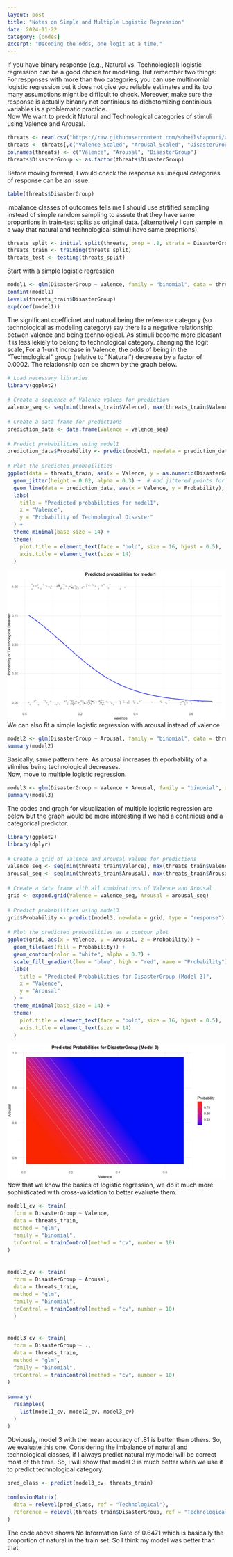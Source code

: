 ```yaml
---
layout: post
title: "Notes on Simple and Multiple Logistic Regression"
date: 2024-11-22
category: [codes]
excerpt: "Decoding the odds, one logit at a time."
---
```

If you have binary response (e.g., Natural vs. Technological) logistic regression can be a good choice for modeling. But remember two things: For resppnses with more than two categories, you can use multinomial logistic regression but it does not give you reliable estimates and its too many assumptions might be difficult to check. Moreover, make sure the response is actually binanry not continious as dichotomizing continious variables is a problematic practice.  
Now We want to predcit Natural and Technological categories of stimuli using Valence and Arousal.  
```r
threats <- read.csv("https://raw.githubusercontent.com/soheilshapouri/affect_disasters/main/Data%20S2.csv")
threats <- threats[,c("Valence_Scaled", "Arousal_Scaled", "DisasterGroup")]
colnames(threats) <- c("Valence", "Arousal", "DisasterGroup")
threats$DisasterGroup <- as.factor(threats$DisasterGroup)
```
Before moving forward, I would check the response as unequal categories of response can be an issue. 
```r
table(threats$DisasterGroup)
```
imbalance classes of outcomes tells me I should use strtified sampling instead of simple random sampling to assute that they have same proportions in train-test splits as original data. (alternatively I can sample in a way that natural and technological stimuli have same proprtions). 
```r
threats_split <- initial_split(threats, prop = .8, strata = DisasterGroup)
threats_train <- training(threats_split)
threats_test <- testing(threats_split)
```
Start with a simple logistic regression 
```r
model1 <- glm(DisasterGroup ~ Valence, family = "binomial", data = threats_train)
confint(model1)
levels(threats_train$DisasterGroup)
exp(coef(model1))
```
The significant coefficinet and natural being the reference category (so technological as modeling category) say there is a negative relationship betwen valence and being technological. As stimuli become more pleasant it is less lekiely to belong to technological category. changing the logit scale, For a 1-unit increase in Valence, the odds of being in the "Technological" group (relative to "Natural") decrease by a factor of 0.0002. The relationship can be shown by the graph below. 
```r
# Load necessary libraries
library(ggplot2)

# Create a sequence of Valence values for prediction
valence_seq <- seq(min(threats_train$Valence), max(threats_train$Valence), length.out = 100)

# Create a data frame for predictions
prediction_data <- data.frame(Valence = valence_seq)

# Predict probabilities using model1
prediction_data$Probability <- predict(model1, newdata = prediction_data, type = "response")

# Plot the predicted probabilities
ggplot(data = threats_train, aes(x = Valence, y = as.numeric(DisasterGroup == "Technological"))) +
  geom_jitter(height = 0.02, alpha = 0.3) +  # Add jittered points for data visualization
  geom_line(data = prediction_data, aes(x = Valence, y = Probability), color = "blue", size = 1) +  # Prediction line
  labs(
    title = "Predicted probabilities for model1",
    x = "Valence",
    y = "Probability of Technological Disaster"
  ) +
  theme_minimal(base_size = 14) +
  theme(
    plot.title = element_text(face = "bold", size = 16, hjust = 0.5),
    axis.title = element_text(size = 14)
  )
```
![Probability of being technological as a function of valence](https://raw.githubusercontent.com/soheilshapouri/soheilshapouri.github.io/master/_posts/valencetech.jpg)
We can also fit a simple logistic regression with arousal instead of valence
```r
model2 <- glm(DisasterGroup ~ Arousal, family = "binomial", data = threats_train)
summary(model2)
```
Basically, same pattern here. As arousal increases th eporbability of a stimilus being technological decreases.  
Now, move to multiple logistic regression. 
```r
model3 <- glm(DisasterGroup ~ Valence + Arousal, family = "binomial", data = threats_train)
summary(model3)
```
The codes and graph for visualization of multiple logistic regression are below but the graph would be more interesting if we had a continious and a categorical predictor. 
```r
library(ggplot2)
library(dplyr)

# Create a grid of Valence and Arousal values for predictions
valence_seq <- seq(min(threats_train$Valence), max(threats_train$Valence), length.out = 100)
arousal_seq <- seq(min(threats_train$Arousal), max(threats_train$Arousal), length.out = 100)

# Create a data frame with all combinations of Valence and Arousal
grid <- expand.grid(Valence = valence_seq, Arousal = arousal_seq)

# Predict probabilities using model3
grid$Probability <- predict(model3, newdata = grid, type = "response")

# Plot the predicted probabilities as a contour plot
ggplot(grid, aes(x = Valence, y = Arousal, z = Probability)) +
  geom_tile(aes(fill = Probability)) +
  geom_contour(color = "white", alpha = 0.7) +
  scale_fill_gradient(low = "blue", high = "red", name = "Probability") +
  labs(
    title = "Predicted Probabilities for DisasterGroup (Model 3)",
    x = "Valence",
    y = "Arousal"
  ) +
  theme_minimal(base_size = 14) +
  theme(
    plot.title = element_text(face = "bold", size = 16, hjust = 0.5),
    axis.title = element_text(size = 14)
  )
```
![Probability of being technological as a function of valence](https://raw.githubusercontent.com/soheilshapouri/soheilshapouri.github.io/master/_posts/multipleLogisticVisualization.jpg)
Now that we know the basics of logistic regression, we do it much more sophisticated with cross-validation to better evaluate them. 
```r
model1_cv <- train(
  form = DisasterGroup ~ Valence,
  data = threats_train,
  method = "glm",
  family = "binomial",
  trControl = trainControl(method = "cv", number = 10)
)


model2_cv <- train(
  form = DisasterGroup ~ Arousal,
  data = threats_train,
  method = "glm",
  family = "binomial",
  trControl = trainControl(method = "cv", number = 10)
  )


model3_cv <- train(
  form = DisasterGroup ~ .,
  data = threats_train,
  method = "glm",
  family = "binomial",
  trControl = trainControl(method = "cv", number = 10)
)

summary(
  resamples(
    list(model1_cv, model2_cv, model3_cv)
  )
) 
```
Obviously, model 3 with the mean accuracy of .81 is better than others. So, we evaluate this one. 
Considering the imbalance of natural and technological classes, if I always predict natural my model will be correct most of the time. So, I will show that model 3 is much better when we use it to predict technological category.  
```r
pred_class <- predict(model3_cv, threats_train)

confusionMatrix(
  data = relevel(pred_class, ref = "Technological"), 
  reference = relevel(threats_train$DisasterGroup, ref = "Technological")
)  
```
The code above shows No Information Rate of 0.6471 which is basically the proportion of natural in the train set. So I think my model was better than that. 


